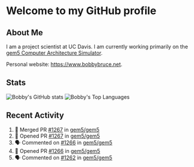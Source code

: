 # Welcome to my GitHub profile

## About Me

I am a project scientist at UC Davis. I am currently working primarily on the [gem5 Computer Architecture Simulator](https://github.com/gem5).

Personal website: <https://www.bobbybruce.net>.

## Stats

![Bobby's GitHub stats](https://github-readme-stats.vercel.app/api?username=bobbyrbruce&show_icons=true&theme=responsive&include_all_commits=true&count_private=true&show=reviews&disable_animations=true)
![Bobby's Top Languages ](https://github-readme-stats.vercel.app/api/top-langs/?username=bobbyrbruce&layout=compact&theme=responsive&count_private=true&langs_count=10&disable_animations=true)

## Recent Activity

<!--START_SECTION:activity-->
1. 🎉 Merged PR [#1267](https://github.com/gem5/gem5/pull/1267) in [gem5/gem5](https://github.com/gem5/gem5)
2. 💪 Opened PR [#1267](https://github.com/gem5/gem5/pull/1267) in [gem5/gem5](https://github.com/gem5/gem5)
3. 🗣 Commented on [#1266](https://github.com/gem5/gem5/pull/1266#issuecomment-2179990218) in [gem5/gem5](https://github.com/gem5/gem5)
4. 💪 Opened PR [#1266](https://github.com/gem5/gem5/pull/1266) in [gem5/gem5](https://github.com/gem5/gem5)
5. 🗣 Commented on [#1262](https://github.com/gem5/gem5/pull/1262#issuecomment-2179595111) in [gem5/gem5](https://github.com/gem5/gem5)
<!--END_SECTION:activity-->
